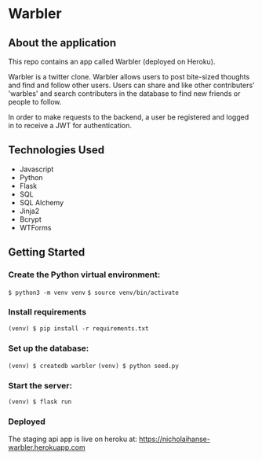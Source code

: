 # Warbler

## About the application

This repo contains an app called Warbler (deployed on Heroku). 

Warbler is a twitter clone. Warbler allows users to post bite-sized thoughts and find and follow other users. Users can share and like other contributers' 'warbles' and search contributers in the database to find new friends or people to follow.

In order to make requests to the backend, a user be registered and logged in to receive a JWT for authentication.

## Technologies Used

- Javascript
- Python
- Flask
- SQL 
- SQL Alchemy
- Jinja2
- Bcrypt
- WTForms

## Getting Started 

### Create the Python virtual environment:
`$ python3 -m venv venv`
`$ source venv/bin/activate`

### Install requirements
`(venv) $ pip install -r requirements.txt`

### Set up the database:
`(venv) $ createdb warbler`
`(venv) $ python seed.py`

### Start the server:
`(venv) $ flask run`

### Deployed 
The staging api app is live on heroku at: 
https://nicholaihanse-warbler.herokuapp.com

